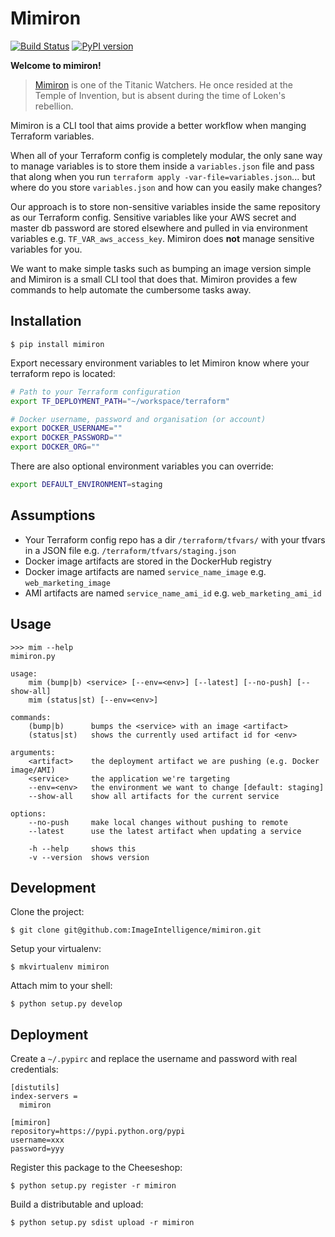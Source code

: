 # Mimiron

[![Build Status](https://travis-ci.org/ImageIntelligence/mimiron.svg?branch=master)](https://travis-ci.org/ImageIntelligence/mimiron)
[![PyPI version](https://badge.fury.io/py/mimiron.svg)](https://badge.fury.io/py/mimiron)

**Welcome to mimiron!**

> [Mimiron](http://www.wowhead.com/npc=33350/mimiron) is one of the Titanic Watchers. He once resided at the Temple of Invention, but is absent during the time of Loken's rebellion.

Mimiron is a CLI tool that aims provide a better workflow when manging Terraform variables.

When all of your Terraform config is completely modular, the only sane way to manage variables is to store them inside a `variables.json` file and pass that along when you run `terraform apply -var-file=variables.json`... but where do you store `variables.json` and how can you easily make changes?

Our approach is to store non-sensitive variables inside the same repository as our Terraform config. Sensitive variables like your AWS secret and master db password are stored elsewhere and pulled in via environment variables e.g. `TF_VAR_aws_access_key`. Mimiron does **not** manage sensitive variables for you.

We want to make simple tasks such as bumping an image version simple and Mimiron is a small CLI tool that does that. Mimiron provides a few commands to help automate the cumbersome tasks away.

## Installation

```
$ pip install mimiron
```

Export necessary environment variables to let Mimiron know where your terraform repo is located:

```bash
# Path to your Terraform configuration
export TF_DEPLOYMENT_PATH="~/workspace/terraform"

# Docker username, password and organisation (or account)
export DOCKER_USERNAME=""
export DOCKER_PASSWORD=""
export DOCKER_ORG=""
```

There are also optional environment variables you can override:

```bash
export DEFAULT_ENVIRONMENT=staging
```

## Assumptions

* Your Terraform config repo has a dir `/terraform/tfvars/` with your tfvars in a JSON file e.g. `/terraform/tfvars/staging.json`
* Docker image artifacts are stored in the DockerHub registry
* Docker image artifacts are named `service_name_image` e.g. `web_marketing_image`
* AMI artifacts are named `service_name_ami_id` e.g. `web_marketing_ami_id`

## Usage

```
>>> mim --help
mimiron.py

usage:
    mim (bump|b) <service> [--env=<env>] [--latest] [--no-push] [--show-all]
    mim (status|st) [--env=<env>]

commands:
    (bump|b)      bumps the <service> with an image <artifact>
    (status|st)   shows the currently used artifact id for <env>

arguments:
    <artifact>    the deployment artifact we are pushing (e.g. Docker image/AMI)
    <service>     the application we're targeting
    --env=<env>   the environment we want to change [default: staging]
    --show-all    show all artifacts for the current service

options:
    --no-push     make local changes without pushing to remote
    --latest      use the latest artifact when updating a service

    -h --help     shows this
    -v --version  shows version
```

## Development

Clone the project:

```
$ git clone git@github.com:ImageIntelligence/mimiron.git
```

Setup your virtualenv:

```
$ mkvirtualenv mimiron
```

Attach mim to your shell:

```
$ python setup.py develop
```

## Deployment

Create a `~/.pypirc` and replace the username and password with real credentials:

```
[distutils]
index-servers =
  mimiron

[mimiron]
repository=https://pypi.python.org/pypi
username=xxx
password=yyy
```

Register this package to the Cheeseshop:

```
$ python setup.py register -r mimiron
```

Build a distributable and upload:

```
$ python setup.py sdist upload -r mimiron
```
